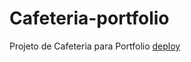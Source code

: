 # Cafeteria-portfolio
Projeto de Cafeteria para Portfolio 
<a href="https://miguelsousaw.github.io/Cafeteria-portfolio/">deploy</a>
